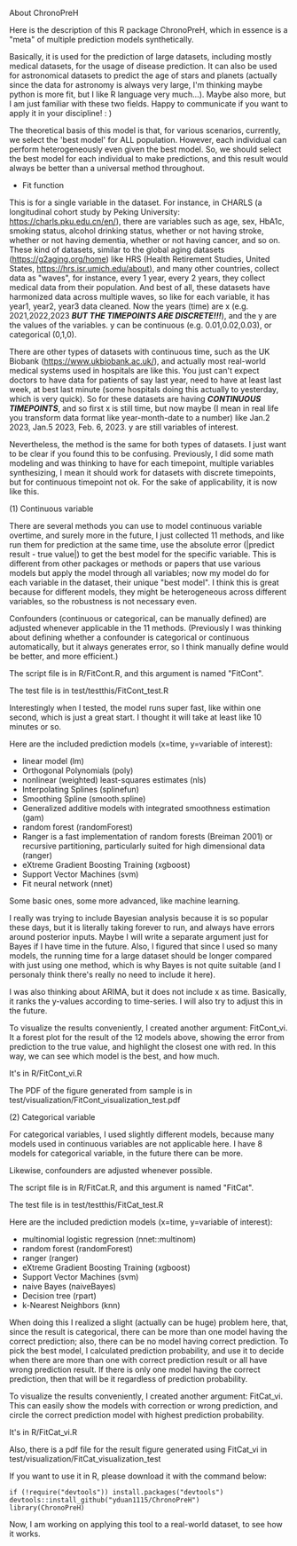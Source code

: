 About ChronoPreH

Here is the description of this R package ChronoPreH, which in essence is a "meta" of multiple prediction models synthetically.

Basically, it is used for the prediction of large datasets, including mostly medical datasets, for the usage of disease prediction. It can also be used for astronomical datasets to predict the age of stars and planets (actually since the data for astronomy is always very large, I'm thinking maybe python is more fit, but I like R language very much...). Maybe also more, but I am just familiar with these two fields. Happy to communicate if you want to apply it in your discipline! : )

The theoretical basis of this model is that, for various scenarios, currently, we select the 'best model' for ALL population. However, each individual can perform heterogeneously even given the best model. So, we should select the best model for each individual to make predictions, and this result would always be better than a universal method throughout.

- Fit function

This is for a single variable in the dataset. For instance, in CHARLS (a longitudinal cohort study by Peking University: https://charls.pku.edu.cn/en/), there are variables such as age, sex, HbA1c, smoking status, alcohol drinking status, whether or not having stroke, whether or not having dementia, whether or not having cancer, and so on. These kind of datasets, similar to the global aging datasets (https://g2aging.org/home) like HRS (Health Retirement Studies, United States, https://hrs.isr.umich.edu/about), and many other countries, collect data as "waves", for instance, every 1 year, every 2 years, they collect medical data from their population. And best of all, these datasets have harmonized data across multiple waves, so like for each variable, it has year1, year2, year3 data cleaned. Now the years (time) are x (e.g. 2021,2022,2023 ***BUT THE TIMEPOINTS ARE DISCRETE!!!***), and the y are the values of the variables. y can be continuous (e.g. 0.01,0.02,0.03), or categorical (0,1,0).

There are other types of datasets with continuous time, such as the UK Biobank (https://www.ukbiobank.ac.uk/), and actually most real-world medical systems used in hospitals are like this. You just can't expect doctors to have data for patients of say last year, need to have at least last week, at best last minute (some hospitals doing this actually to yesterday, which is very quick). So for these datasets are having ***CONTINUOUS TIMEPOINTS***, and so first x is still time, but now maybe (I mean in real life you transform data format like year-month-date to a number) like Jan.2 2023, Jan.5 2023, Feb. 6, 2023. y are still variables of interest. 

Nevertheless, the method is the same for both types of datasets. I just want to be clear if you found this to be confusing. Previously, I did some math modeling and was thinking to have for each timepoint, multiple variables synthesizing, I mean it should work for datasets with discrete timepoints, but for continuous timepoint not ok. For the sake of applicability, it is now like this.

(1) Continuous variable

There are several methods you can use to model continuous variable overtime, and surely more in the future, I just collected 11 methods, and like run them for prediction at the same time, use the absolute error (|predict result - true value|) to get the best model for the specific variable. This is different from other packages or methods or papers that use various models but apply the model through all variables; now my model do for each variable in the dataset, their unique "best model". I think this is great because for different models, they might be heterogeneous across different variables, so the robustness is not necessary even.

Confounders (continuous or categorical, can be manually defined) are adjusted whenever applicable in the 11 methods. (Previously I was thinking about defining whether a confounder is categorical or continuous automatically, but it always generates error, so I think manually define would be better, and more efficient.)

The script file is in R/FitCont.R, and this argument is named "FitCont".

The test file is in test/testthis/FitCont_test.R

Interestingly when I tested, the model runs super fast, like within one second, which is just a great start. I thought it will take at least like 10 minutes or so.

Here are the included prediction models (x=time, y=variable of interest):
- linear model (lm)
- Orthogonal Polynomials (poly)
- nonlinear (weighted) least-squares estimates (nls)
- Interpolating Splines (splinefun)
- Smoothing Spline (smooth.spline)
- Generalized additive models with integrated smoothness estimation (gam)
- random forest (randomForest)
- Ranger is a fast implementation of random forests (Breiman 2001) or recursive partitioning, particularly suited for high dimensional data (ranger)
- eXtreme Gradient Boosting Training (xgboost)
- Support Vector Machines (svm)
- Fit neural network (nnet)

Some basic ones, some more advanced, like machine learning.

I really was trying to include Bayesian analysis because it is so popular these days, but it is literally taking forever to run, and always have errors around posterior inputs. Maybe I will write a separate argument just for Bayes if I have time in the future. Also, I figured that since I used so many models, the running time for a large dataset should be longer compared with just using one method, which is why Bayes is not quite suitable (and I personaly think there's really no need to include it here). 

I was also thinking about ARIMA, but it does not include x as time. Basically, it ranks the y-values according to time-series. I will also try to adjust this in the future.

To visualize the results conveniently, I created another argument: FitCont_vi. It a forest plot for the result of the 12 models above, showing the error from prediction to the true value, and highlight the closest one with red. In this way, we can see which model is the best, and how much.

It's in R/FitCont_vi.R

The PDF of the figure generated from sample is in test/visualization/FitCont_visualization_test.pdf

(2) Categorical variable

For categorical variables, I used slightly different models, because many models used in continuous variables are not applicable here. I have 8 models for categorical variable, in the future there can be more.

Likewise, confounders are adjusted whenever possible.

The script file is in R/FitCat.R, and this argument is named "FitCat".

The test file is in test/testthis/FitCat_test.R

Here are the included prediction models (x=time, y=variable of interest):
- multinomial logistic regression (nnet::multinom)
- random forest (randomForest)
- ranger (ranger)
- eXtreme Gradient Boosting Training (xgboost)
- Support Vector Machines (svm)
- naive Bayes (naiveBayes)
- Decision tree (rpart)
- k-Nearest Neighbors (knn)

When doing this I realized a slight (actually can be huge) problem here, that, since the result is categorical, there can be more than one model having the correct prediction; also, there can be no model having correct prediction. To pick the best model, I calculated prediction probability, and use it to decide when there are more than one with correct prediction result or all have wrong prediction result. If there is only one model having the correct prediction, then that will be it regardless of prediction probability.

To visualize the results conveniently, I created another argument: FitCat_vi. This can easily show the models with correction or wrong prediction, and circle the correct prediction model with highest prediction probability.

It's in R/FitCat_vi.R

Also, there is a pdf file for the result figure generated using FitCat_vi in test/visualization/FitCat_visualization_test


If you want to use it in R, please download it with the command below:

```{r}
if (!require("devtools")) install.packages("devtools")
devtools::install_github("yduan1115/ChronoPreH")
library(ChronoPreH)
```

Now, I am working on applying this tool to a real-world dataset, to see how it works.








